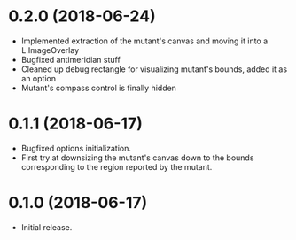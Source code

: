 
# 0.2.0 (2018-06-24)

* Implemented extraction of the mutant's canvas and moving it into a L.ImageOverlay
* Bugfixed antimeridian stuff
* Cleaned up debug rectangle for visualizing mutant's bounds, added it as an option
* Mutant's compass control is finally hidden

# 0.1.1 (2018-06-17)

* Bugfixed options initialization.
* First try at downsizing the mutant's canvas down to the bounds
  corresponding to the region reported by the mutant.


# 0.1.0 (2018-06-17)

* Initial release.

